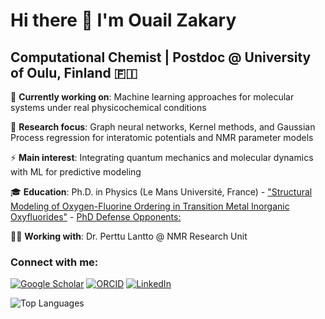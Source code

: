 # Hi there 👋 I'm Ouail Zakary

## Computational Chemist | Postdoc @ University of Oulu, Finland 🇫🇮

🔭 **Currently working on**: Machine learning approaches for molecular systems under real physicochemical conditions

🌱 **Research focus**: Graph neural networks, Kernel methods, and Gaussian Process regression for interatomic potentials and NMR parameter models

⚡ **Main interest**: Integrating quantum mechanics and molecular dynamics with ML for predictive modeling

🎓 **Education**: Ph.D. in Physics (Le Mans Université, France) - ["Structural Modeling of Oxygen-Fluorine Ordering in Transition Metal Inorganic Oxyfluorides"](https://theses.hal.science/tel-04412685/) - [PhD Defense Opponents:](https://theses.fr/2023LEMA1026)

👨‍🔬 **Working with**: Dr. Perttu Lantto @ NMR Research Unit

### Connect with me:
[![Google Scholar](https://img.shields.io/badge/Google%20Scholar-4285F4?style=for-the-badge&logo=google-scholar&logoColor=white)](https://scholar.google.com/citations?user=kKUFATIAAAAJ&hl=en)
[![ORCID](https://img.shields.io/badge/ORCID-A6CE39?style=for-the-badge&logo=orcid&logoColor=white)](https://orcid.org/0000-0002-7793-3306)
[![LinkedIn](https://img.shields.io/badge/LinkedIn-0077B5?style=for-the-badge&logo=linkedin&logoColor=white)](https://www.linkedin.com/in/ouail-zakary-a63a521b9/)

![Top Languages](https://github-readme-stats.vercel.app/api/top-langs/?username=ozakary&layout=compact&theme=dark)
